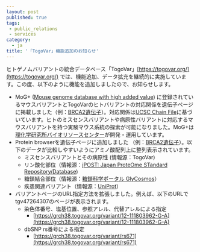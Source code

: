 ```yaml
---
layout: post
published: true
tags:
 - public_relations
 - services
category:
  - ja
title: '「TogoVar」機能追加のお知らせ'
---
```

ヒトゲノムバリアントの統合データベース「TogoVar」[https://togovar.org/](https://togovar.org/) では、機能追加、データ拡充を継続的に実施しています。この度、以下のように機能を追加しましたので、お知らせします。
- MoG+ ([Mouse genome database with high added value](https://molossinus.brc.riken.jp/mogplus/)) に登録されているマウスバリアントとTogoVarのヒトバリアントの対応関係を遺伝子ページに掲載しました（例：[BRCA2遺伝子](https://grch38.togovar.org/gene/1101#mouse-variants-in-mogplus-database)）。対応関係は[UCSC Chain File](https://hgdownload.soe.ucsc.edu/goldenPath/hg38/liftOver/)に基づいています。ヒトのミスセンスバリアントや病原性バリアントに対応するマウスバリアントを持つ実験マウス系統の探索が可能になりました。MoG+は[理化学研究所バイオリソースセンター](https://web.brc.riken.jp/ja/)が開発・運用しています。
- Protein browserを遺伝子ページに追加しました （例：[BRCA2遺伝子](https://grch38.togovar.org/gene/1101#protein-browser)）。以下のデータが比較しやすいようにアミノ酸配列上に整列表示されています。
  - ミスセンスバリアントとその病原性 (情報源：TogoVar)
  - リン酸化部位（情報源：[jPOST: Japan ProteOme STandard Repository/Database](https://jpostdb.org/))
  - 糖鎖結合部位（情報源：[糖鎖科学ポータル GlyCosmos](https://glycosmos.org)）
  - 疾患関連バリアント（情報源：[UniProt](https://www.uniprot.org/)）
- バリアントページのURL指定方法を拡張しました。例えば、以下のURLでtgv47264307のページが表示されます。
  - 染色体番号、塩基位置、参照アレル、代替アレルによる指定
    - [https://grch38.togovar.org/variant/12-111803962-G-A](https://grch38.togovar.org/variant/12-111803962-G-A)
  - dbSNP rs番号による指定
    - [https://grch38.togovar.org/variant/rs671](https://grch38.togovar.org/variant/rs671)
